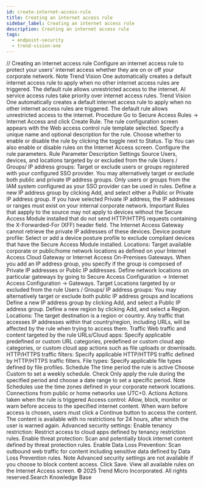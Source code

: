 ```yaml
---
id: create-internet-access-rule
title: Creating an internet access rule
sidebar_label: Creating an internet access rule
description: Creating an internet access rule
tags:
  - endpoint-security
  - trend-vision-one
---
```


/*<![CDATA[*/ $('#title').html($('meta[name=map-description]').attr('content')); /*]]>*/ Creating an internet access rule Configure an internet access rule to protect your users' internet access whether they are on or off your corporate network. Note Trend Vision One automatically creates a default internet access rule to apply when no other internet access rules are triggered. The default rule allows unrestricted access to the internet. AI service access rules take priority over internet access rules. Trend Vision One automatically creates a default internet access rule to apply when no other internet access rules are triggered. The default rule allows unrestricted access to the internet. Procedure Go to Secure Access Rules → Internet Access and click Create Rule. The rule configuration screen appears with the Web access control rule template selected. Specify a unique name and optional description for the rule. Choose whether to enable or disable the rule by clicking the toggle next to Status. Tip You can also enable or disable rules on the Internet Access screen. Configure the rule parameters. Rule Parameter Description Settings Source Users, devices, and locations targeted by or excluded from the rule Users / Groups/ IP address groups: Target or exclude users or groups registered with your configured SSO provider. You may alternatively target or exclude both public and private IP address groups. Only users or groups from the IAM system configured as your SSO provider can be used in rules. Define a new IP address group by clicking Add, and select either a Public or Private IP address group. If you have selected Private IP address, the IP addresses or ranges must exist on your internal corporate network. Important Rules that aapply to the source may not apply to devices without the Secure Access Module installed that do not send HTTP/HTTPS requests containing the X-Forwarded-For (XFF) header field. The Internet Access Gateway cannot retrieve the private IP addresses of these devices. Device posture profile: Select or add a device posture profile to exclude compliant devices that have the Secure Access Module installed. Locations: Target available corporate or public/home network locations as defined on your Internet Access Cloud Gateway or Internet Access On-Premises Gateways. When you add an IP address group, you specify if the group is composed of Private IP addresses or Public IP addresses. Define network locations on particular gateways by going to Secure Access Configuration → Internet Access Configuration → Gateways. Target Locations targeted by or excluded from the rule Users / Groups/ IP address groups: You may alternatively target or exclude both public IP address groups and locations Define a new IP address group by clicking Add, and select a Public IP address group. Define a new region by clicking Add, and select a Region. Locations: The target destination is a region or country. Any traffic that accesses IP addresses within that country/region, including URLs, will be affected by the rule when trying to access them. Traffic Web traffic and content targeted by the rule URLs/Cloud apps: Specify applicable predefined or custom URL categories, predefined or custom cloud app categories, or custom cloud app actions such as file uploads or downloads. HTTP/HTTPS traffic filters: Specify applicable HTTP/HTTPS traffic defined by HTTP/HTTPS traffic filters. File types: Specify applicable file types defined by file profiles. Schedule The time period the rule is active Choose Custom to set a weekly schedule. Check Only apply the rule during the specified period and choose a date range to set a specific period. Note Schedules use the time zones defined in your corporate network locations. Connections from public or home networks use UTC+0. Actions Actions taken when the rule is triggered Access control: Allow, block, monitor or warn before access to the specified internet content. When warn before access is chosen, users must click a Continue button to access the content. The content is available with no restrictions for 24 hours, after which the user is warned again. Advanced security settings: Enable tenancy restriction: Restrict access to cloud apps defined by tenancy restriction rules. Enable threat protection: Scan and potentially block internet content defined by threat protection rules. Enable Data Loss Prevention: Scan outbound web traffic for content including sensitive data defined by Data Loss Prevention rules. Note Advanced security settings are not available if you choose to block content access. Click Save. View all available rules on the Internet Access screen. © 2025 Trend Micro Incorporated. All rights reserved.Search Knowledge Base